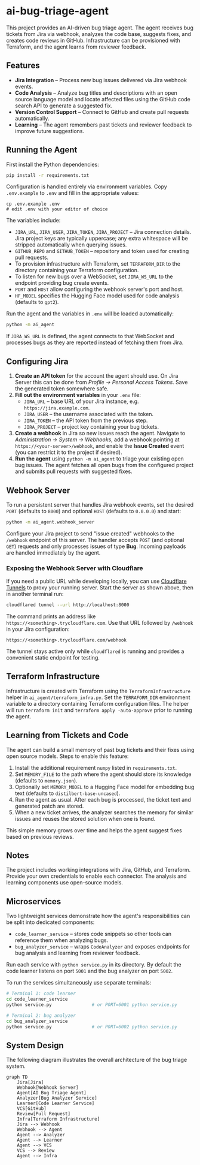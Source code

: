 # ai-bug-triage-agent

This project provides an AI-driven bug triage agent. The agent receives bug tickets from Jira via webhook, analyzes the code base, suggests fixes, and creates code reviews in GitHub. Infrastructure can be provisioned with Terraform, and the agent learns from reviewer feedback.


## Features
- **Jira Integration** – Process new bug issues delivered via Jira webhook events.
- **Code Analysis** – Analyze bug titles and descriptions with an open source language model and locate affected files using the GitHub code search API to generate a suggested fix.
- **Version Control Support** – Connect to GitHub and create pull requests automatically.
- **Learning** – The agent remembers past tickets and reviewer feedback to improve future suggestions.

## Running the Agent

First install the Python dependencies:

```bash
pip install -r requirements.txt
```

Configuration is handled entirely via environment variables. Copy `.env.example` to `.env` and fill in the appropriate values:

```
cp .env.example .env
# edit .env with your editor of choice
```

The variables include:

- `JIRA_URL`, `JIRA_USER`, `JIRA_TOKEN`, `JIRA_PROJECT` – Jira connection details.
  Jira project keys are typically uppercase; any extra whitespace will be
  stripped automatically when querying issues.
- `GITHUB_REPO` and `GITHUB_TOKEN` – repository and token used for creating pull
  requests.
- To provision infrastructure with Terraform, set `TERRAFORM_DIR` to the
  directory containing your Terraform configuration.
- To listen for new bugs over a WebSocket, set `JIRA_WS_URL` to the
  endpoint providing bug create events.
- `PORT` and `HOST` allow configuring the webhook server's port and host.
- `HF_MODEL` specifies the Hugging Face model used for code analysis (defaults to `gpt2`).

Run the agent and the variables in `.env` will be loaded automatically:

```bash
python -m ai_agent
```

If `JIRA_WS_URL` is defined, the agent connects to that WebSocket and
processes bugs as they are reported instead of fetching them from Jira.

## Configuring Jira

1. **Create an API token** for the account the agent should use. On Jira
   Server this can be done from *Profile → Personal Access Tokens*. Save the
   generated token somewhere safe.
2. **Fill out the environment variables** in your `.env` file:
   - `JIRA_URL` – base URL of your Jira instance, e.g. `https://jira.example.com`.
   - `JIRA_USER` – the username associated with the token.
   - `JIRA_TOKEN` – the API token from the previous step.
   - `JIRA_PROJECT` – project key containing your bug tickets.
3. **Create a webhook** in Jira so new issues reach the agent. Navigate to
   *Administration → System → Webhooks*, add a webhook pointing at
   `https://<your-server>/webhook`, and enable the **Issue Created** event (you
   can restrict it to the project if desired).
4. **Run the agent** using `python -m ai_agent` to triage your existing open
   bug issues. The agent fetches all open bugs from the configured project and
   submits pull requests with suggested fixes.

## Webhook Server

To run a persistent server that handles Jira webhook events, set the desired
`PORT` (defaults to `8000`) and optional `HOST` (defaults to `0.0.0.0`) and
start:

```bash
python -m ai_agent.webhook_server
```

Configure your Jira project to send "issue created" webhooks to the `/webhook`
endpoint of this server. The handler accepts `POST` (and optional `GET`) requests
and only processes issues of type **Bug**. Incoming payloads are handled
immediately by the agent.

### Exposing the Webhook Server with Cloudflare

If you need a public URL while developing locally, you can use
[Cloudflare Tunnels](https://developers.cloudflare.com/cloudflare-one/connections/connect-apps/)
to proxy your running server. Start the server as shown above, then in another
terminal run:

```bash
cloudflared tunnel --url http://localhost:8000
```

The command prints an address like `https://<something>.trycloudflare.com`.
Use that URL followed by `/webhook` in your Jira configuration:

```
https://<something>.trycloudflare.com/webhook
```

The tunnel stays active only while `cloudflared` is running and provides a
convenient static endpoint for testing.


## Terraform Infrastructure

Infrastructure is created with Terraform using the
`TerraformInfrastructure` helper in `ai_agent/terraform_infra.py`. Set the
`TERRAFORM_DIR` environment variable to a directory containing Terraform
configuration files. The helper will run `terraform init` and `terraform apply
-auto-approve` prior to running the agent.

## Learning from Tickets and Code

The agent can build a small memory of past bug tickets and their fixes using open source models.
Steps to enable this feature:

1. Install the additional requirement `numpy` listed in `requirements.txt`.
2. Set `MEMORY_FILE` to the path where the agent should store its knowledge (defaults to `memory.json`).
3. Optionally set `MEMORY_MODEL` to a Hugging Face model for embedding bug text (defaults to `distilbert-base-uncased`).
4. Run the agent as usual. After each bug is processed, the ticket text and generated patch are stored.
5. When a new ticket arrives, the analyzer searches the memory for similar issues and reuses the stored solution when one is found.

This simple memory grows over time and helps the agent suggest fixes based on previous reviews.

## Notes
The project includes working integrations with Jira, GitHub, and Terraform. Provide your own credentials to enable each connector. The analysis and learning components use open-source models.


## Microservices

Two lightweight services demonstrate how the agent's responsibilities can be split into dedicated components:

- `code_learner_service` – stores code snippets so other tools can reference them when analyzing bugs.
- `bug_analyzer_service` – wraps `CodeAnalyzer` and exposes endpoints for bug analysis and learning from reviewer feedback.

Run each service with `python service.py` in its directory. By default the code
learner listens on port `5001` and the bug analyzer on port `5002`.

To run the services simultaneously use separate terminals:

```bash
# Terminal 1: code learner
cd code_learner_service
python service.py               # or PORT=6001 python service.py

# Terminal 2: bug analyzer
cd bug_analyzer_service
python service.py               # or PORT=6002 python service.py
```

## System Design
The following diagram illustrates the overall architecture of the bug triage system.

```mermaid
graph TD
    Jira[Jira]
    Webhook[Webhook Server]
    Agent[AI Bug Triage Agent]
    Analyzer[Bug Analyzer Service]
    Learner[Code Learner Service]
    VCS[GitHub]
    Review[Pull Request]
    Infra[Terraform Infrastructure]
    Jira --> Webhook
    Webhook --> Agent
    Agent --> Analyzer
    Agent --> Learner
    Agent --> VCS
    VCS --> Review
    Agent --> Infra
```
